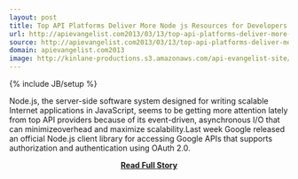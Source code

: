 ```yaml
---
layout: post
title: Top API Platforms Deliver More Node js Resources for Developers
url: http://apievangelist.com2013/03/13/top-api-platforms-deliver-more-node-js-resources-for-developers/
source: http://apievangelist.com2013/03/13/top-api-platforms-deliver-more-node-js-resources-for-developers/
domain: apievangelist.com2013
image: http://kinlane-productions.s3.amazonaws.com/api-evangelist-site/blog/node-js-logo.png
---
```

{% include JB/setup %}<p>Node.js, the server-side software system designed for writing scalable Internet applications in JavaScript, seems to be getting more attention lately from top API providers because of its event-driven, asynchronous I/O that can minimizeoverhead and maximize scalability.Last week Google released an official Node.js client library for accessing Google APIs that supports authorization and authentication using OAuth 2.0.</p>
<center><p><a href="http://apievangelist.com2013/03/13/top-api-platforms-deliver-more-node-js-resources-for-developers/" style='padding:25px; font-sze:18px; font-weight: bold;'>Read Full Story</a></p></center>
